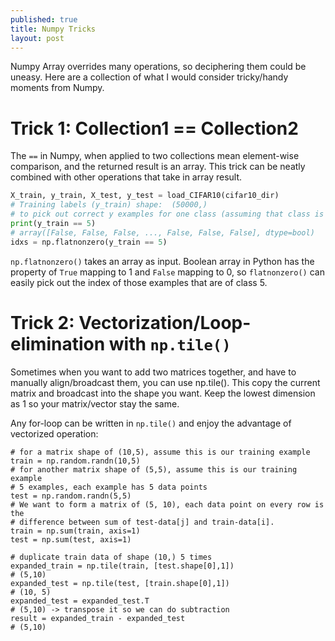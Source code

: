 ```yaml
---
published: true
title: Numpy Tricks
layout: post
---
```






Numpy Array overrides many operations, so deciphering them could be uneasy. Here are a collection of what I would consider tricky/handy moments from Numpy.

# Trick 1: Collection1 == Collection2

The `==` in Numpy, when applied to two collections mean element-wise comparison, and the returned result is an array. This trick can be neatly combined with other operations that take in array result.

```python
X_train, y_train, X_test, y_test = load_CIFAR10(cifar10_dir)
# Training labels (y_train) shape:  (50000,)
# to pick out correct y examples for one class (assuming that class is indexed at 5)
print(y_train == 5)
# array([False, False, False, ..., False, False, False], dtype=bool)
idxs = np.flatnonzero(y_train == 5)
```

`np.flatnonzero()` takes an array as input. Boolean array in Python has the property of `True` mapping to 1 and `False` mapping to 0, so `flatnonzero()` can easily pick out the index of those examples that are of class 5.

# Trick 2: Vectorization/Loop-elimination with `np.tile()`

Sometimes when you want to add two matrices together, and have to manually align/broadcast them, you can use np.tile(). This copy the current matrix and broadcast into the shape you want. Keep the lowest dimension as 1 so your matrix/vector stay the same.

Any for-loop can be written in `np.tile()` and enjoy the advantage of vectorized operation:

```
# for a matrix shape of (10,5), assume this is our training example
train = np.random.randn(10,5)
# for another matrix shape of (5,5), assume this is our training example
# 5 examples, each example has 5 data points
test = np.random.randn(5,5)
# We want to form a matrix of (5, 10), each data point on every row is the 
# difference between sum of test-data[j] and train-data[i].
train = np.sum(train, axis=1)
test = np.sum(test, axis=1)

# duplicate train data of shape (10,) 5 times
expanded_train = np.tile(train, [test.shape[0],1])
# (5,10)
expanded_test = np.tile(test, [train.shape[0],1])
# (10, 5)
expanded_test = expanded_test.T
# (5,10) -> transpose it so we can do subtraction
result = expanded_train - expanded_test
# (5,10)
```

